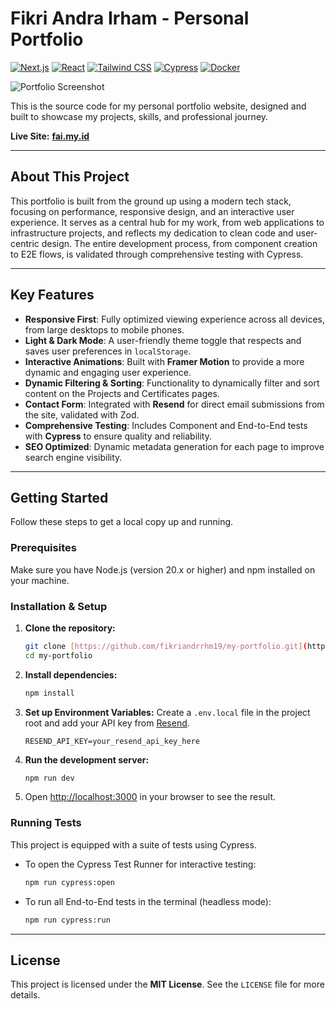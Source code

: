 # Fikri Andra Irham - Personal Portfolio

[![Next.js](https://img.shields.io/badge/Next.js-000000?style=for-the-badge&logo=nextdotjs&logoColor=white)](https://nextjs.org/)
[![React](https://img.shields.io/badge/React-20232A?style=for-the-badge&logo=react&logoColor=61DAFB)](https://react.dev/)
[![Tailwind CSS](https://img.shields.io/badge/Tailwind_CSS-38B2AC?style=for-the-badge&logo=tailwind-css&logoColor=white)](https://tailwindcss.com/)
[![Cypress](https://img.shields.io/badge/Cypress-17202C?style=for-the-badge&logo=cypress&logoColor=white)](https://www.cypress.io/)
[![Docker](https://img.shields.io/badge/Docker-2496ED?style=for-the-badge&logo=docker&logoColor=white)](https://www.docker.com/)

![Portfolio Screenshot](https://fai.my.id/images/projects/personal-portfolio.png)

This is the source code for my personal portfolio website, designed and built to showcase my projects, skills, and professional journey.

**Live Site:** [**fai.my.id**](https://fai.my.id)

---

## About This Project

This portfolio is built from the ground up using a modern tech stack, focusing on performance, responsive design, and an interactive user experience. It serves as a central hub for my work, from web applications to infrastructure projects, and reflects my dedication to clean code and user-centric design. The entire development process, from component creation to E2E flows, is validated through comprehensive testing with Cypress.

---

## Key Features

* **Responsive First**: Fully optimized viewing experience across all devices, from large desktops to mobile phones.
* **Light & Dark Mode**: A user-friendly theme toggle that respects and saves user preferences in `localStorage`.
* **Interactive Animations**: Built with **Framer Motion** to provide a more dynamic and engaging user experience.
* **Dynamic Filtering & Sorting**: Functionality to dynamically filter and sort content on the Projects and Certificates pages.
* **Contact Form**: Integrated with **Resend** for direct email submissions from the site, validated with Zod.
* **Comprehensive Testing**: Includes Component and End-to-End tests with **Cypress** to ensure quality and reliability.
* **SEO Optimized**: Dynamic metadata generation for each page to improve search engine visibility.

---

## Getting Started

Follow these steps to get a local copy up and running.

### Prerequisites

Make sure you have Node.js (version 20.x or higher) and npm installed on your machine.

### Installation & Setup

1.  **Clone the repository:**
    ```bash
    git clone [https://github.com/fikriandrrhm19/my-portfolio.git](https://github.com/fikriandrrhm19/my-portfolio.git)
    cd my-portfolio
    ```

2.  **Install dependencies:**
    ```bash
    npm install
    ```

3.  **Set up Environment Variables:**
    Create a `.env.local` file in the project root and add your API key from [Resend](https://resend.com).
    ```env
    RESEND_API_KEY=your_resend_api_key_here
    ```

4.  **Run the development server:**
    ```bash
    npm run dev
    ```

5.  Open [http://localhost:3000](http://localhost:3000) in your browser to see the result.

### Running Tests

This project is equipped with a suite of tests using Cypress.

* To open the Cypress Test Runner for interactive testing:
    ```bash
    npm run cypress:open
    ```
* To run all End-to-End tests in the terminal (headless mode):
    ```bash
    npm run cypress:run
    ```

---

## License

This project is licensed under the **MIT License**. See the `LICENSE` file for more details.